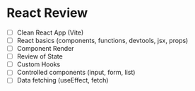 # React Review

- [ ] Clean React App (Vite)
- [ ] React basics (components, functions, devtools, jsx, props)
- [ ] Component Render
- [ ] Review of State
- [ ] Custom Hooks
- [ ] Controlled components (input, form, list)
- [ ] Data fetching (useEffect, fetch)
